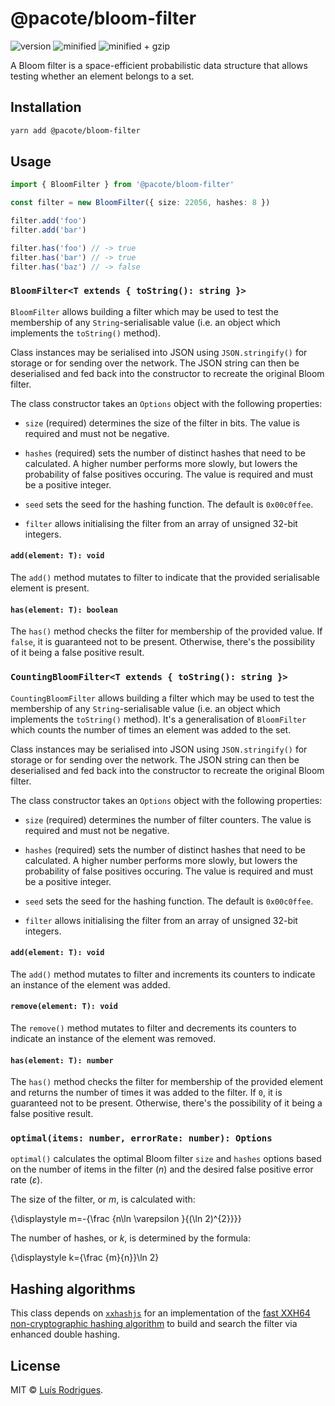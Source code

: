# @pacote/bloom-filter

![version](https://badgen.net/npm/v/@pacote/bloom-filter)
![minified](https://badgen.net/bundlephobia/min/@pacote/bloom-filter)
![minified + gzip](https://badgen.net/bundlephobia/minzip/@pacote/bloom-filter)

A Bloom filter is a space-efficient probabilistic data structure that allows
testing whether an element belongs to a set.

## Installation

```bash
yarn add @pacote/bloom-filter
```

## Usage

```typescript
import { BloomFilter } from '@pacote/bloom-filter'

const filter = new BloomFilter({ size: 22056, hashes: 8 })

filter.add('foo')
filter.add('bar')

filter.has('foo') // -> true
filter.has('bar') // -> true
filter.has('baz') // -> false
```

### `BloomFilter<T extends { toString(): string }>`

`BloomFilter` allows building a filter which may be used to test the membership
of any `String`-serialisable value (i.e. an object which implements the
`toString()` method).

Class instances may be serialised into JSON using `JSON.stringify()` for storage
or for sending over the network. The JSON string can then be deserialised and
fed back into the constructor to recreate the original Bloom filter.

The class constructor takes an `Options` object with the following properties:

- `size` (required) determines the size of the filter in bits. The value is
  required and must not be negative.

- `hashes` (required) sets the number of distinct hashes that need to be
  calculated. A higher number performs more slowly, but lowers the probability
  of false positives occuring. The value is required and must be a positive
  integer.

- `seed` sets the seed for the hashing function. The default is `0x00c0ffee`.

- `filter` allows initialising the filter from an array of unsigned 32-bit
  integers.

#### `add(element: T): void`

The `add()` method mutates to filter to indicate that the provided serialisable
element is present.

#### `has(element: T): boolean`

The `has()` method checks the filter for membership of the provided value. If
`false`, it is guaranteed not to be present. Otherwise, there's the possibility
of it being a false positive result.

### `CountingBloomFilter<T extends { toString(): string }>`

`CountingBloomFilter` allows building a filter which may be used to test the
membership of any `String`-serialisable value (i.e. an object which implements
the `toString()` method). It's a generalisation of `BloomFilter` which counts
the number of times an element was added to the set.

Class instances may be serialised into JSON using `JSON.stringify()` for storage
or for sending over the network. The JSON string can then be deserialised and
fed back into the constructor to recreate the original Bloom filter.

The class constructor takes an `Options` object with the following properties:

- `size` (required) determines the number of filter counters. The value is
  required and must not be negative.

- `hashes` (required) sets the number of distinct hashes that need to be
  calculated. A higher number performs more slowly, but lowers the probability
  of false positives occuring. The value is required and must be a positive
  integer.

- `seed` sets the seed for the hashing function. The default is `0x00c0ffee`.

- `filter` allows initialising the filter from an array of unsigned 32-bit
  integers.

#### `add(element: T): void`

The `add()` method mutates to filter and increments its counters to indicate
an instance of the element was added.

#### `remove(element: T): void`

The `remove()` method mutates to filter and decrements its counters to indicate
an instance of the element was removed.

#### `has(element: T): number`

The `has()` method checks the filter for membership of the provided element and
returns the number of times it was added to the filter. If `0`, it is guaranteed
not to be present. Otherwise, there's the possibility of it being a false
positive result.

### `optimal(items: number, errorRate: number): Options`

`optimal()` calculates the optimal Bloom filter `size` and `hashes` options
based on the number of items in the filter (_n_) and the desired false positive
error rate (_&epsilon;_).

The size of the filter, or _m_, is calculated with:

{\displaystyle m=-{\frac {n\ln \varepsilon }{(\ln 2)^{2}}}}

The number of hashes, or _k_, is determined by the formula:

{\displaystyle k={\frac {m}{n}}\ln 2}

## Hashing algorithms

This class depends on [`xxhashjs`](https://www.npmjs.com/package/xxhashjs) for
an implementation of the [fast XXH64 non-cryptographic hashing algorithm](https://cyan4973.github.io/xxHash/)
to build and search the filter via enhanced double hashing.

## License

MIT © [Luís Rodrigues](https://goblindegook.com).
